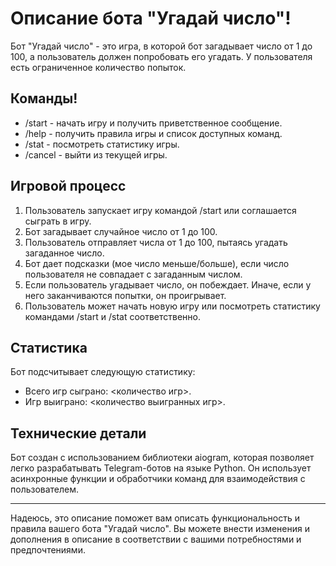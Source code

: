 # Описание бота "Угадай число"!

Бот "Угадай число" - это игра, в которой бот загадывает число от 1 до 100, а пользователь должен попробовать его угадать. У пользователя есть ограниченное количество попыток.

## Команды!

- /start - начать игру и получить приветственное сообщение.
- /help - получить правила игры и список доступных команд.
- /stat - посмотреть статистику игры.
- /cancel - выйти из текущей игры.

## Игровой процесс

1. Пользователь запускает игру командой /start или соглашается сыграть в игру.
2. Бот загадывает случайное число от 1 до 100.
3. Пользователь отправляет числа от 1 до 100, пытаясь угадать загаданное число.
4. Бот дает подсказки (мое число меньше/больше), если число пользователя не совпадает с загаданным числом.
5. Если пользователь угадывает число, он побеждает. Иначе, если у него заканчиваются попытки, он проигрывает.
6. Пользователь может начать новую игру или посмотреть статистику командами /start и /stat соответственно.

## Статистика

Бот подсчитывает следующую статистику:

- Всего игр сыграно: <количество игр>.
- Игр выиграно: <количество выигранных игр>.

## Технические детали

Бот создан с использованием библиотеки aiogram, которая позволяет легко разрабатывать Telegram-ботов на языке Python. Он использует асинхронные функции и обработчики команд для взаимодействия с пользователем.

---

Надеюсь, это описание поможет вам описать функциональность и правила вашего бота "Угадай число". Вы можете внести изменения и дополнения в описание в соответствии с вашими потребностями и предпочтениями.
